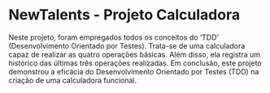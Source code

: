 # NewTalents - Projeto Calculadora
Neste projeto, foram empregados todos os conceitos do ‘TDD’ (Desenvolvimento Orientado por Testes). Trata-se de uma calculadora capaz de realizar as quatro operações básicas. Além disso, ela registra um histórico das últimas três operações realizadas.
Em conclusão, este projeto demonstrou a eficácia do Desenvolvimento Orientado por Testes (TDD) na criação de uma calculadora funcional.
